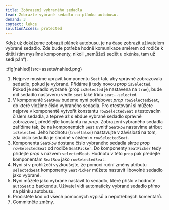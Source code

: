 ```yaml
---
title: Zobrazení vybraného sedadla
lead: Zobrazte vybrané sedadlo na plánku autobusu.
demand: 3
context: lekce
solutionAccess: protected
---
```


Když už dokážeme zobrazit plánek autobusu, je na čase zobrazit uživatelem vybrané sedadlo. Zde bude potřeba hodně komunikace směrem od rodiče k dítěti (tím myslíme komponenty, nikoli „nemůžeš sedět u okénka, tam už sedí pán“).

::fig[náhled]{src=assets/nahled.png}

1. Nejprve musíme upravit komponentu `Seat` tak, aby správně zobrazovala sedadlo, pokud je vybrané. Přidáme jí tedy novou _prop_ `isSelected`. Pokud je sedadlo vybrané (prop `isSelected` je nastavena na `true`), bude mít sedadlo nastavenu vedle `seat` také třídu `seat--selected`.
1. V komponentě `SeatRow` budeme nyní potřebovat _prop_ `rowSelectedSeat`, do které vložíme číslo vybraného sedadla. Pro otestování si můžete nejprve v komponentě vytvořit konstantu `rowSelectedSeat` s testovacím číslem sedadla, a teprve až s ebdue vybrané sedadlo správně zobrazovat, předělejte konstantu na _prop_. Zobrazení vybraného sedadla zařídíme tak, že na komponentách `Seat` uvnitř `SeatRow` nastavíme atribut `isSelected`. Jeho hodnotu (`true`/`false`) nastavujte v závislosti na tom, zda číslo sedadla je shodné s číslem v `rowSelectedSeat`.
1. Komponenta `SeatRow` dostane číslo vybraného sedadla skrze _prop_ `rowSelectedSeat` od rodiče `SeatPicker`. Do komponenty `SeatPicker` tedy přidejte _prop_ s názvem `selectedSeat`. Hodnotu v této `prop` pak předejte komponentám `SeatRow` jako `rowSelectedSeat`.
1. Nyní si v prohlížeči vyzkoušejte, že pomocí ruční změny atributu `selectedSeat` komponenty `SeatPicker` můžete nastavit libovolné sedadlo jako vybrané.
1. Nyní můžete jako vybrané nastavit to sedadlo, které přišlo v hodnotě `autoSeat` z backendu. Uživatel vidí automaticky vybrané sedadlo přímo na plánku autobusu.
1. Pročistěte kód od všech pomocných výpisů a nepotřebných komentářů.
1. Commitněte změny.
